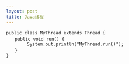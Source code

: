 ```yaml
---
layout: post
title: Java线程
---
```


    public class MyThread extends Thread {  
    　　public void run() {  
            System.out.println("MyThread.run()");  
    　　}  
    }  